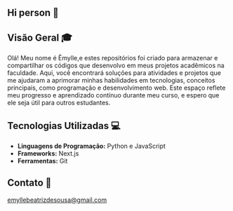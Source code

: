 ## Hi person 👋


## Visão Geral 🎓
Olá! Meu nome é Êmylle,e estes repositórios foi criado para armazenar e compartilhar os códigos que desenvolvo em meus projetos acadêmicos na faculdade. Aqui, você encontrará soluções para atividades e projetos que me ajudaram a aprimorar minhas habilidades em tecnologias, conceitos principais, como programação e desenvolvimento web. Este espaço reflete meu progresso e aprendizado contínuo durante meu curso, e espero que ele seja útil para outros estudantes.

## Tecnologias Utilizadas 💻
- **Linguagens de Programação:**  Python e JavaScript
- **Frameworks:**  Next.js
- **Ferramentas:** Git

## Contato 📧
emyllebeatrizdesousa@gmail.com
